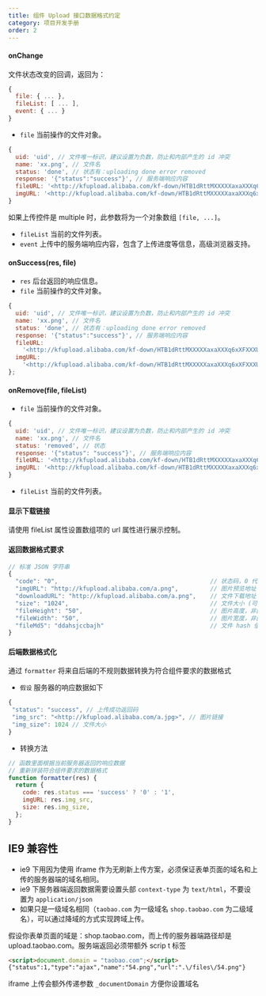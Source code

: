 ```yaml
---
title: 组件 Upload 接口数据格式约定
category: 项目开发手册
order: 2
---
```


#### onChange

文件状态改变的回调，返回为：

```js
{
  file: { ... },
  fileList: [ ... ],
  event: { ... }
}
```

- `file` 当前操作的文件对象。

```js
{
  uid: 'uid', // 文件唯一标识，建议设置为负数，防止和内部产生的 id 冲突
  name: 'xx.png', // 文件名
  status: 'done', // 状态有：uploading done error removed
  response: '{"status":"success"}', // 服务端响应内容
  fileURL: '<http://kfupload.alibaba.com/kf-down/HTB1dRttMXXXXXaxaXXXq6xXFXXXU.jpg?size=23616&height=200&width=200&hash=58d62cf6a9633667b9d728d7120a9350>',
  imgURL: '<http://kfupload.alibaba.com/kf-down/HTB1dRttMXXXXXaxaXXXq6xXFXXXU.jpg?size=23616&height=200&width=200&hash=58d62cf6a9633667b9d728d7120a9350>',
}
```

如果上传控件是 multiple 时，此参数将为一个对象数组 `[file, ...]`。

- `fileList` 当前的文件列表。
- `event` 上传中的服务端响应内容，包含了上传进度等信息，高级浏览器支持。

#### onSuccess(res, file)

- `res` 后台返回的响应信息。
- `file` 当前操作的文件对象。

```js
{
  uid: 'uid', // 文件唯一标识，建议设置为负数，防止和内部产生的 id 冲突
  name: 'xx.png', // 文件名
  status: 'done', // 状态有：uploading done error removed
  response: '{"status":"success"}', // 服务端响应内容
  fileURL:
    '<http://kfupload.alibaba.com/kf-down/HTB1dRttMXXXXXaxaXXXq6xXFXXXU.jpg?size=23616&height=200&width=200&hash=58d62cf6a9633667b9d728d7120a9350>',
  imgURL:
    '<http://kfupload.alibaba.com/kf-down/HTB1dRttMXXXXXaxaXXXq6xXFXXXU.jpg?size=23616&height=200&width=200&hash=58d62cf6a9633667b9d728d7120a9350>',
};
```

#### onRemove(file, fileList)

- `file` 当前操作的文件对象。

```js
{
  uid: 'uid', // 文件唯一标识，建议设置为负数，防止和内部产生的 id 冲突
  name: 'xx.png', // 文件名
  status: 'removed', // 状态
  response: '{"status": "success"}', // 服务端响应内容
  fileURL: '<http://kfupload.alibaba.com/kf-down/HTB1dRttMXXXXXaxaXXXq6xXFXXXU.jpg?size=23616&height=200&width=200&hash=58d62cf6a9633667b9d728d7120a9350>',
  imgURL: '<http://kfupload.alibaba.com/kf-down/HTB1dRttMXXXXXaxaXXXq6xXFXXXU.jpg?size=23616&height=200&width=200&hash=58d62cf6a9633667b9d728d7120a9350>',
}
```

- `fileList` 当前的文件列表。

#### 显示下载链接

请使用 fileList 属性设置数组项的 url 属性进行展示控制。

#### 返回数据格式要求

```js
// 标准 JSON 字符串
{
  "code": "0",                                           // 状态码，0 代表成功
  "imgURL": "http://kfupload.alibaba.com/a.png",         // 图片预览地址
  "downloadURL": "http://kfupload.alibaba.com/a.png",    // 文件下载地址 (可选)
  "size": "1024",                                        // 文件大小 (可选)
  "fileHeight": "50",                                    // 图片高度，非图片类型不需要 (可选)
  "fileWidth": "50",                                     // 图片宽度，非图片类型不需要 (可选)
  "fileMd5": "ddahsjccbajh"                              // 文件 hash 值 (可选)
}
```

#### 后端数据格式化

通过 `formatter` 将来自后端的不规则数据转换为符合组件要求的数据格式

- `假设` 服务器的响应数据如下

```js
{
 "status": "success", // 上传成功返回码
 "img_src": "<http://kfupload.alibaba.com/a.jpg>", // 图片链接
 "img_size": 1024 // 文件大小
}
```

- 转换方法

```js
// 函数里面根据当前服务器返回的响应数据
// 重新拼装符合组件要求的数据格式
function formatter(res) {
  return {
    code: res.status === 'success' ? '0' : '1',
    imgURL: res.img_src,
    size: res.img_size,
  };
}
```

## IE9 兼容性

- ie9 下用因为使用 iframe 作为无刷新上传方案，必须保证表单页面的域名和上传的服务器端的域名相同。
- ie9 下服务器端返回数据需要设置头部 `context-type` 为 `text/html`，不要设置为 `application/json`
- 如果只是一级域名相同（`taobao.com` 为一级域名 `shop.taobao.com` 为二级域名），可以通过降域的方式实现跨域上传。

假设你表单页面的域是：shop.taobao.com，而上传的服务器端路径却是 upload.taobao.com。服务端返回必须带额外 scrip t 标签

```html
<script>document.domain = "taobao.com";</script>
{"status":1,"type":"ajax","name":"54.png","url":".\/files\/54.png"}
```

iframe 上传会额外传递参数 `_documentDomain` 方便你设置域名
